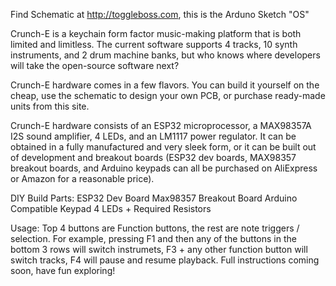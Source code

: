 Find Schematic at http://toggleboss.com, this is the Arduno Sketch "OS"

Crunch-E is a keychain form factor music-making platform that is both limited and limitless. The current software supports 4 tracks, 10 synth instruments, and 2 drum machine banks, but who knows where developers will take the open-source software next?

Crunch-E hardware comes in a few flavors. You can build it yourself on the cheap, use the schematic to design your own PCB, or purchase ready-made units from this site.

Crunch-E hardware consists of an ESP32 microprocessor, a MAX98357A I2S sound amplifier, 4 LEDs, and an LM1117 power regulator. It can be obtained in a fully manufactured and very sleek form, or it can be built out of development and breakout boards (ESP32 dev boards, MAX98357 breakout boards, and Arduino keypads can all be purchased on AliExpress or Amazon for a reasonable price).

DIY Build Parts:
	ESP32 Dev Board
	Max98357 Breakout Board
	Arduino Compatible Keypad
	4 LEDs + Required Resistors

Usage:
Top 4 buttons are Function buttons, the rest are note triggers / selection.
For example, pressing F1 and then any of the buttons in the bottom 3 rows will switch instrumets,
F3 + any other function button will switch tracks, F4 will pause and resume playback.  Full instructions coming soon, have fun exploring!
